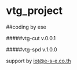 # vtg_project
##coding by ese 

#####vtg-cut v.0.0.1

#####vtg-spd v.1.0.0

support by iot@e-s-e.co.th